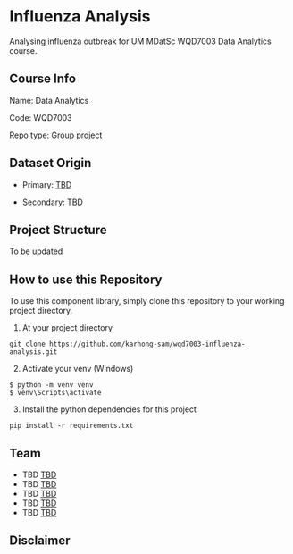 # Influenza Analysis
Analysing influenza outbreak for UM MDatSc WQD7003 Data Analytics course.

## Course Info
Name: Data Analytics

Code: WQD7003

Repo type: Group project

## Dataset Origin
- Primary: [TBD]()

- Secondary: [TBD]()

## Project Structure
To be updated

## How to use this Repository
To use this component library, simply clone this repository to your working project directory.

1. At your project directory

```
git clone https://github.com/karhong-sam/wqd7003-influenza-analysis.git
```
2. Activate your venv (Windows)
```
$ python -m venv venv
$ venv\Scripts\activate
```
3. Install the python dependencies for this project
```
pip install -r requirements.txt
```
## Team
- TBD [TBD]()
- TBD [TBD]()
- TBD [TBD]()
- TBD [TBD]()
- TBD [TBD]()

## Disclaimer